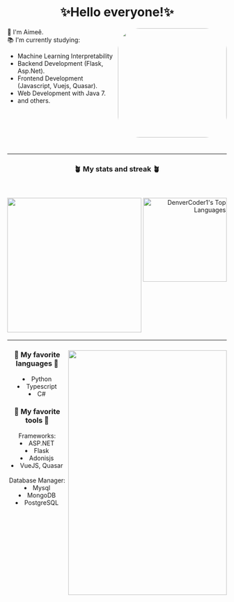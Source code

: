 
<div style="display: inline_block">
<h1 align="center">✨Hello everyone!✨</h1>
 <img height="250em" style="border-radius:50px;" align="right" src="https://i.pinimg.com/originals/5c/3e/39/5c3e39b6d872f973a5a3aaa1179dce5d.gif" >
<p>🖖 I'm Aimeê.</br>
📚 I'm currently studying:</p>
<ul align="height">
<li>Machine Learning Interpretability
<li>Backend Development (Flask, Asp.Net).
<li>Frontend Development (Javascript, Vuejs, Quasar).
<li>Web Development with Java 7.
<li>and others.
</ul>

</br></br></br></br></br>
</div>
<hr>

<div align="right">

</div>

<div align="center">
  <h3>🪴 My stats and streak 🪴</h3>
  </br></br>
  
  <img align="left" style=" width:22em; " src="https://i.pinimg.com/originals/59/8b/b3/598bb3a9a24a4747a492b7d82c4baecb.gif" >
  <a href="https://github.com/Eemiaa" >
 <div align="right" >
  <a href="https://github.com/anuraghazra/github-readme-stats"><img alt="DenverCoder1's Top Languages" src="https://denvercoder1-github-readme-stats.vercel.app/api/top-langs/?username=Eemiaa&langs_count=8&layout=compact&theme=gotham" height="192px"/></a></br></br></br></br></br></br></br></br>
 </div>
</div>

<hr>
<div style="display: inline_block">
 <div>
   <img  align="right"  style=" width:26em; height:40em " src="https://i.pinimg.com/originals/ea/90/b9/ea90b9b888196d9b30afa66fd196405d.gif" >
 <div align="center" style="display: inline_block">
   <h3>🌻 My favorite languages 🌻</h3>
   <p>
   <li>Python
   <li>Typescript
   <li>C#
   </p>
    <h3>💐 My favorite tools 💐</h3>
    Frameworks:
    <li>ASP.NET
    <li>Flask
    <li>Adonisjs
    <li>VueJS, Quasar
    </br></br>
    Database Manager:
    <li>Mysql
    <li>MongoDB
    <li>PostgreSQL
  </div>

</div>

      

